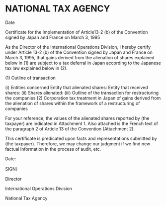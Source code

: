 # NATIONAL TAX AGENCY

Date

Certificate for the Implementation of Article13-2 (b) of the Convention signed by Japan and France on March 3, 1995

As the Director of the International Operations Division, I hereby certify under Article 13-2 (b) of the Convention signed by Japan and France on March 3, 1995, that gains derived from the alienation of shares explained below in (1) are subject to a tax deferral in Japan according to the Japanese tax law explained below in (2).

(1) Outline of transaction

(i) Entities concerned Entity that alienated shares: Entity that received shares: (ii) Shares alienated: (iii) Outline of the transaction for restructuring the companies (2) Corporation tax treatment in Japan of gains derived from the alienation of shares within the framework of a restructuring of companies

For your reference, the values of the alienated shares reported by (the taxpayer) are indicated in Attachment 1. Also attached is the French text of the paragraph 2 of Article 13 of the Convention (Attachment 2).

This certificate is predicated upon facts and representations submitted by (the taxpayer). Therefore, we may change our judgment if we find new factual information in the process of audit, etc.

Date:

SIGN）

Director

International Operations Division

National Tax Agency